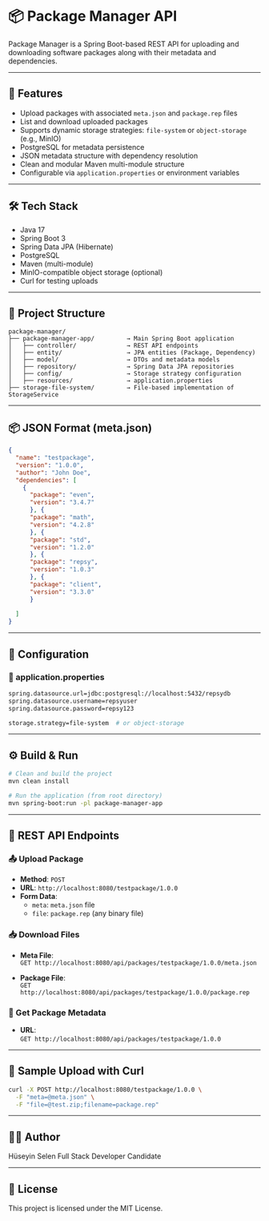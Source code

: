 # 📦 Package Manager API

Package Manager is a Spring Boot-based REST API for uploading and downloading software packages along with their metadata and dependencies.

---

## 🚀 Features

- Upload packages with associated `meta.json` and `package.rep` files
- List and download uploaded packages
- Supports dynamic storage strategies: `file-system` or `object-storage` (e.g., MinIO)
- PostgreSQL for metadata persistence
- JSON metadata structure with dependency resolution
- Clean and modular Maven multi-module structure
- Configurable via `application.properties` or environment variables

---

## 🛠️ Tech Stack

- Java 17
- Spring Boot 3
- Spring Data JPA (Hibernate)
- PostgreSQL
- Maven (multi-module)
- MinIO-compatible object storage (optional)
- Curl for testing uploads

---

## 📁 Project Structure

```text
package-manager/
├── package-manager-app/         → Main Spring Boot application
│   ├── controller/              → REST API endpoints
│   ├── entity/                  → JPA entities (Package, Dependency)
│   ├── model/                   → DTOs and metadata models
│   ├── repository/              → Spring Data JPA repositories
│   ├── config/                  → Storage strategy configuration
│   ├── resources/               → application.properties
├── storage-file-system/         → File-based implementation of StorageService
```
---

## 📦 JSON Format (meta.json)

```json
{
  "name": "testpackage",
  "version": "1.0.0",
  "author": "John Doe",
  "dependencies": [
    {
      "package": "even",
      "version": "3.4.7"
      }, {
      "package": "math",
      "version": "4.2.8"
      }, {
      "package": "std",
      "version": "1.2.0"
      }, {
      "package": "repsy",
      "version": "1.0.3"
      }, {
      "package": "client",
      "version": "3.3.0"
      }
      
  ]
}
```
---

## 🧰 Configuration

### 🔧 application.properties

```bash
spring.datasource.url=jdbc:postgresql://localhost:5432/repsydb
spring.datasource.username=repsyuser
spring.datasource.password=repsy123

storage.strategy=file-system  # or object-storage
```
---

## ⚙️ Build & Run

```bash
# Clean and build the project
mvn clean install

# Run the application (from root directory)
mvn spring-boot:run -pl package-manager-app
```
---

## 🧪 REST API Endpoints

### 📤 Upload Package

- **Method**: `POST`
- **URL**: `http://localhost:8080/testpackage/1.0.0`
- **Form Data**:
  - `meta`: `meta.json` file
  - `file`: `package.rep` (any binary file)

### 📥 Download Files

- **Meta File**:  
  `GET http://localhost:8080/api/packages/testpackage/1.0.0/meta.json`

- **Package File**:  
  `GET http://localhost:8080/api/packages/testpackage/1.0.0/package.rep`

### 📄 Get Package Metadata

- **URL**:  
  `GET http://localhost:8080/api/packages/testpackage/1.0.0`

---

## 🧪 Sample Upload with Curl

```bash
curl -X POST http://localhost:8080/testpackage/1.0.0 \
  -F "meta=@meta.json" \
  -F "file=@test.zip;filename=package.rep"
```

---
## 👨‍💻 Author

Hüseyin Selen
Full Stack Developer Candidate

---

## 📄 License

This project is licensed under the MIT License.
